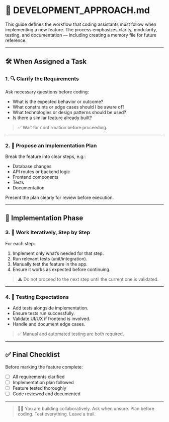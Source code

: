 # 🧭 DEVELOPMENT_APPROACH.md

This guide defines the workflow that coding assistants must follow when implementing a new feature. The process emphasizes clarity, modularity, testing, and documentation — including creating a memory file for future reference.

---

## 🛠️ When Assigned a Task

### 1. 🔍 Clarify the Requirements

Ask necessary questions before coding:

- What is the expected behavior or outcome?
- What constraints or edge cases should I be aware of?
- What technologies or design patterns should be used?
- Is there a similar feature already built?

> ✅ Wait for confirmation before proceeding.

---

### 2. 🧭 Propose an Implementation Plan

Break the feature into clear steps, e.g.:

- Database changes
- API routes or backend logic
- Frontend components
- Tests
- Documentation

Present the plan clearly for review before execution.

---

## 🔧 Implementation Phase

### 3. 🔄 Work Iteratively, Step by Step

For each step:

1. Implement only what’s needed for that step.
2. Run relevant tests (unit/integration).
3. Manually test the feature in the app.
4. Ensure it works as expected before continuing.

> ⚠️ Do not proceed to the next step until the current one is validated.

---

### 4. 🧪 Testing Expectations

- Add tests alongside implementation.
- Ensure tests run successfully.
- Validate UI/UX if frontend is involved.
- Handle and document edge cases.

> ✅ Manual and automated testing are both required.

---

## ✅ Final Checklist

Before marking the feature complete:

- [ ] All requirements clarified
- [ ] Implementation plan followed
- [ ] Feature tested thoroughly
- [ ] Code reviewed and documented

---

> 👩‍💻 You are building collaboratively. Ask when unsure. Plan before coding. Test everything. Leave a trail.


